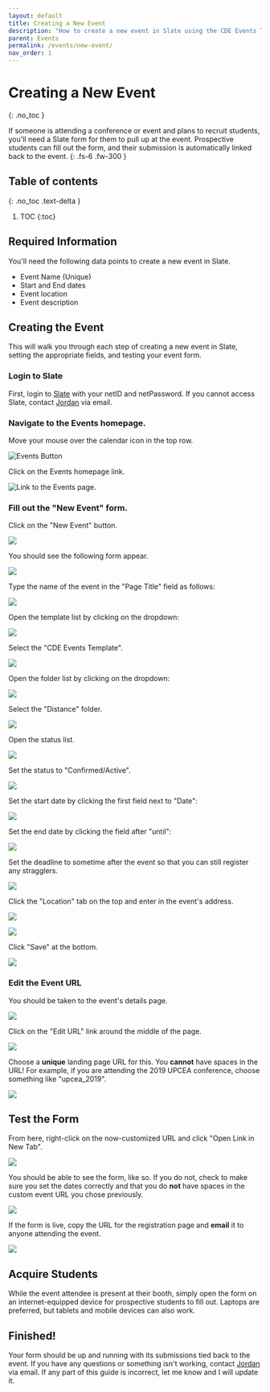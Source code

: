 ```yaml
---
layout: default
title: Creating a New Event
description: "How to create a new event in Slate using the CDE Events Template"
parent: Events
permalink: /events/new-event/
nav_order: 1
---
```


# Creating a New Event
{: .no_toc }

If someone is attending a conference or event and plans to recruit students, you'll need a Slate form for them to pull up at the event. Prospective students can fill out the form, and their submission is automatically linked back to the event.
{: .fs-6 .fw-300 }

## Table of contents
{: .no_toc .text-delta }

1. TOC
{:toc}

## Required Information
You'll need the following data points to create a new event in Slate.

* Event Name (Unique)
* Start and End dates
* Event location
* Event description

## Creating the Event
This will walk you through each step of creating a new event in Slate, setting the appropriate fields, and testing your event form.

### Login to Slate
First, login to [Slate](https://goto.msstate.edu/manage) with your netID and netPassword. If you cannot access Slate, contact [Jordan](mailto:jordan.scruggs@msstate.edu) via email.

### Navigate to the Events homepage.
Move your mouse over the calendar icon in the top row.

![Events Button]({{site.url}}{{site.baseurl}}/assets/images/events/events_nav.png)

Click on the Events homepage link.

![Link to the Events page.]({{site.url}}{{site.baseurl}}/assets/images/events/events_nav2.png)

### Fill out the "New Event" form.
Click on the "New Event" button. 

![]({{site.url}}{{site.baseurl}}/assets/images/events/new_event_button.png)

You should see the following form appear.

![]({{site.url}}{{site.baseurl}}/assets/images/events/blank_form.png)

Type the name of the event in the "Page Title" field as follows:

![]({{site.url}}{{site.baseurl}}/assets/images/events/event_name.png)

Open the template list by clicking on the dropdown:

![]({{site.url}}{{site.baseurl}}/assets/images/events/template_dropdown.png)

Select the "CDE Events Template".

![]({{site.url}}{{site.baseurl}}/assets/images/events/template_select.png)

Open the folder list by clicking on the dropdown:

![]({{site.url}}{{site.baseurl}}/assets/images/events/folder_dropdown.png)

Select the "Distance" folder.

![]({{site.url}}{{site.baseurl}}/assets/images/events/folder_select.png)

Open the status list.

![]({{site.url}}{{site.baseurl}}/assets/images/events/status_dropdown.png)

Set the status to "Confirmed/Active".

![]({{site.url}}{{site.baseurl}}/assets/images/events/status_select.png)

Set the start date by clicking the first field next to "Date":

![]({{site.url}}{{site.baseurl}}/assets/images/events/start_date_select.png)

Set the end date by clicking the field after "until":

![]({{site.url}}{{site.baseurl}}/assets/images/events/end_date_select.png)

Set the deadline to sometime after the event so that you can still register any stragglers.

![]({{site.url}}{{site.baseurl}}/assets/images/events/deadline_date_select.png)

Click the "Location" tab on the top and enter in the event's address.

![]({{site.url}}{{site.baseurl}}/assets/images/events/location.png)

![]({{site.url}}{{site.baseurl}}/assets/images/events/location_data.png)

Click "Save" at the bottom.

![]({{site.url}}{{site.baseurl}}/assets/images/events/save.png)

### Edit the Event URL

You should be taken to the event's details page.

![]({{site.url}}{{site.baseurl}}/assets/images/events/event_details.png)

Click on the "Edit URL" link around the middle of the page.

![]({{site.url}}{{site.baseurl}}/assets/images/events/edit_url.png)

Choose a **unique** landing page URL for this. You **cannot** have spaces in the URL!  For example, if you are attending the 2019 UPCEA conference, choose something like "upcea_2019".

![]({{site.url}}{{site.baseurl}}/assets/images/events/url_field.png)


## Test the Form
From here, right-click on the now-customized URL and click "Open Link in New Tab". 

![]({{site.url}}{{site.baseurl}}/assets/images/events/link_new_tab.png)

You should be able to see the form, like so. If you do not, check to make sure you set the dates correctly and that you do **not** have spaces in the custom event URL you chose previously.

![]({{site.url}}{{site.baseurl}}/assets/images/events/event_form.png)

If the form is live, copy the URL for the registration page and **email** it to anyone attending the event.

![]({{site.url}}{{site.baseurl}}/assets/images/events/copy_link.png)

## Acquire Students
While the event attendee is present at their booth, simply open the form on an internet-equipped device for prospective students to fill out. Laptops are preferred, but tablets and mobile devices can also work.


## Finished!
Your form should be up and running with its submissions tied back to the event. If you have any questions or something isn't working, contact [Jordan](mailto:jordan.scruggs@msstate.edu) via email.  If any part of this guide is incorrect, let me know and I will update it.
